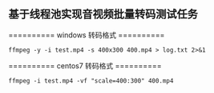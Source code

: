 ## 基于线程池实现音视频批量转码测试任务

========== windows 转码格式 ==========
```shell
ffmpeg -y -i test.mp4 -s 400x300 400.mp4 > log.txt 2>&1
```

 
========== centos7 转码格式 ==========
```shell
ffmpeg -i test.mp4 -vf "scale=400:300" 400.mp4
```


